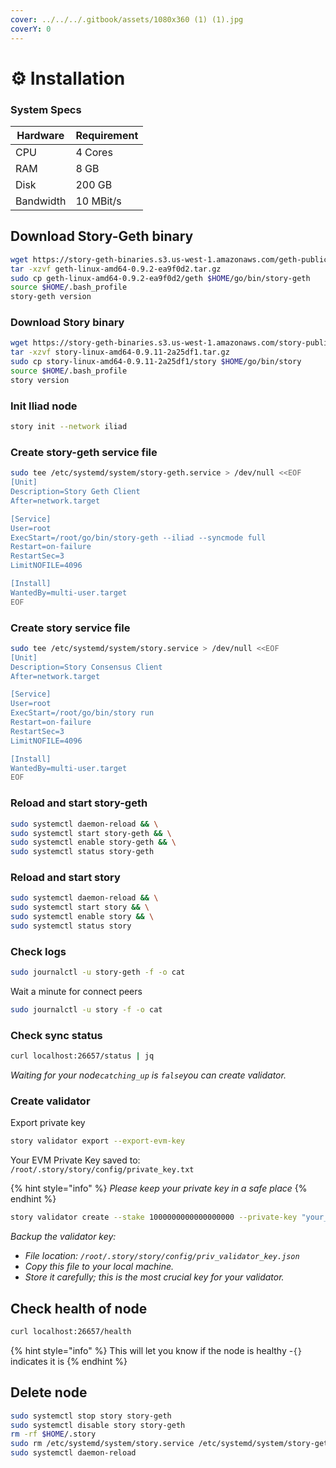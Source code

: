 ```yaml
---
cover: ../../../.gitbook/assets/1080x360 (1) (1).jpg
coverY: 0
---
```


# ⚙️ Installation

### System Specs

| Hardware  | Requirement |
| --------- | ----------- |
| CPU       | 4 Cores     |
| RAM       | 8 GB        |
| Disk      | 200 GB      |
| Bandwidth | 10 MBit/s   |

## Download Story-Geth binary <a href="#download-story-geth-binary" id="download-story-geth-binary"></a>

```bash
wget https://story-geth-binaries.s3.us-west-1.amazonaws.com/geth-public/geth-linux-amd64-0.9.2-ea9f0d2.tar.gz
tar -xzvf geth-linux-amd64-0.9.2-ea9f0d2.tar.gz
sudo cp geth-linux-amd64-0.9.2-ea9f0d2/geth $HOME/go/bin/story-geth
source $HOME/.bash_profile
story-geth version
```

### Download Story binary <a href="#download-story-binary" id="download-story-binary"></a>

```bash
wget https://story-geth-binaries.s3.us-west-1.amazonaws.com/story-public/story-linux-amd64-0.9.11-2a25df1.tar.gz
tar -xzvf story-linux-amd64-0.9.11-2a25df1.tar.gz
sudo cp story-linux-amd64-0.9.11-2a25df1/story $HOME/go/bin/story
source $HOME/.bash_profile
story version
```

### Init Iliad node <a href="#init-iliad-node" id="init-iliad-node"></a>

```bash
story init --network iliad
```

### Create story-geth service file <a href="#create-story-geth-service-file" id="create-story-geth-service-file"></a>

```bash
sudo tee /etc/systemd/system/story-geth.service > /dev/null <<EOF
[Unit]
Description=Story Geth Client
After=network.target

[Service]
User=root
ExecStart=/root/go/bin/story-geth --iliad --syncmode full
Restart=on-failure
RestartSec=3
LimitNOFILE=4096

[Install]
WantedBy=multi-user.target
EOF
```

### Create story service file <a href="#create-story-service-file" id="create-story-service-file"></a>

```bash
sudo tee /etc/systemd/system/story.service > /dev/null <<EOF
[Unit]
Description=Story Consensus Client
After=network.target

[Service]
User=root
ExecStart=/root/go/bin/story run
Restart=on-failure
RestartSec=3
LimitNOFILE=4096

[Install]
WantedBy=multi-user.target
EOF
```

### Reload and start story-geth <a href="#reload-and-start-story-geth" id="reload-and-start-story-geth"></a>

```bash
sudo systemctl daemon-reload && \
sudo systemctl start story-geth && \
sudo systemctl enable story-geth && \
sudo systemctl status story-geth
```

### Reload and start story <a href="#reload-and-start-story" id="reload-and-start-story"></a>

```bash
sudo systemctl daemon-reload && \
sudo systemctl start story && \
sudo systemctl enable story && \
sudo systemctl status story
```

### Check logs <a href="#check-logs" id="check-logs"></a>

```bash
sudo journalctl -u story-geth -f -o cat
```

Wait a minute for connect peers

```bash
sudo journalctl -u story -f -o cat
```

### Check sync status <a href="#check-sync-status" id="check-sync-status"></a>

```bash
curl localhost:26657/status | jq
```

_Waiting for your node`catching_up` is `false`you can create validator._

### Create validator <a href="#create-validator" id="create-validator"></a>

Export private key

```bash
story validator export --export-evm-key
```

Your EVM Private Key saved to: `/root/.story/story/config/private_key.txt`

{% hint style="info" %}
_Please keep your private key in a safe place_
{% endhint %}

```bash
story validator create --stake 1000000000000000000 --private-key "your_private_key"
```

_Backup the validator key:_

* _File location: `/root/.story/story/config/priv_validator_key.json`_
* _Copy this file to your local machine._
* _Store it carefully; this is the most crucial key for your validator._

## Check health of node

```bash
curl localhost:26657/health
```

{% hint style="info" %}
This will let you know if the node is healthy -`{}` indicates it is
{% endhint %}

## Delete node

```bash
sudo systemctl stop story story-geth
sudo systemctl disable story story-geth
rm -rf $HOME/.story
sudo rm /etc/systemd/system/story.service /etc/systemd/system/story-geth.service
sudo systemctl daemon-reload
```
